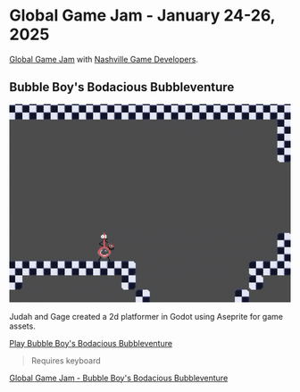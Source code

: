 # Global Game Jam - January 24-26, 2025

[Global Game Jam](https://www.meetup.com/nashgamedev/events/305578049/?eventOrigin=group_upcoming_events) with [Nashville Game Developers](https://nashgame.dev/).

## Bubble Boy's Bodacious Bubbleventure

![Bubble Boy's Bodacious Bubbleventure](docs/bubble-boy.gif)

Judah and Gage created a 2d platformer in Godot using Aseprite for game assets.

[Play Bubble Boy's Bodacious Bubbleventure](https://home-gamejam.github.io/global-gamejam-202501/bubbleboy/)

> Requires keyboard

[Global Game Jam - Bubble Boy's Bodacious Bubbleventure](https://globalgamejam.org/games/2025/bubble-boys-bodacious-bubbleventure-1)
